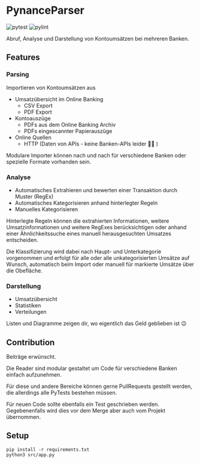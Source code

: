 # PynanceParser

![pytest](https://img.shields.io/badge/pytest-passed%20(21/21)-darkgreen)
![pylint](https://img.shields.io/badge/pylint-9.99-darkgreen)

Abruf, Analyse und Darstellung von Kontoumsätzen bei mehreren Banken.

## Features

### Parsing

Importieren von Kontoumsätzen aus

- Umsatzübersicht im Online Banking
    - CSV Export
    - PDF Export
- Kontoauszüge
    - PDFs aus dem Online Banking Archiv
    - PDFs eingescannter Papierauszüge
- Online Quellen
    - HTTP (Daten von APIs - keine Banken-APIs leider :man_shrugging: )

Modulare Importer können nach und nach für verschiedene Banken oder spezielle Formate vorhanden sein.

### Analyse

- Automatisches Extrahieren und bewerten einer Transaktion durch Muster (RegEx)
- Automatisches Kategorisieren anhand hinterlegter Regeln
- Manuelles Kategorisieren

Hinterlegte Regeln können die extrahierten Informationen, weitere Umsatzinformationen und weitere RegExes berücksichtigen oder anhand einer Ähnlichkeitssuche eines manuell herausgesuchten Umsatzes entscheiden.

Die Klassifizierung wird dabei nach Haupt- und Unterkategorie vorgenommen und erfolgt für alle oder alle unkategorisierten Umsätze auf Wunsch, automatisch beim Import oder manuell für markierte Umsätze über die Obefläche.

### Darstellung

- Umsatzübersicht
- Statistiken
- Verteilungen

Listen und Diagramme zeigen dir, wo eigentlich das Geld geblieben ist :wink:

## Contribution

Beiträge erwünscht.

Die Reader sind modular gestaltet um Code für verschiedene Banken einfach aufzunehmen.

Für diese und andere Bereiche können gerne PullRequests gestellt werden, die allerdings alle PyTests bestehen müssen.

Für neuen Code sollte ebenfalls ein Test geschrieben werden. Gegebenenfalls wird dies vor dem Merge aber auch vom Projekt übernommen.

## Setup

```
pip install -r requirements.txt
python3 src/app.py
```